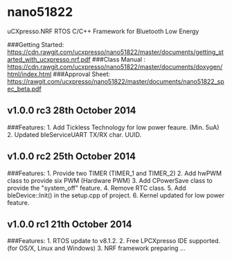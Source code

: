 nano51822
===============================
uCXpresso.NRF RTOS C/C++ Framework for Bluetooth Low Energy

###Getting Started: https://cdn.rawgit.com/ucxpresso/nano51822/master/documents/getting_started_with_ucxpresso.nrf.pdf
###Class Manual : https://cdn.rawgit.com/ucxpresso/nano51822/master/documents/doxygen/html/index.html
###Approval Sheet: https://rawgit.com/ucxpresso/nano51822/master/documents/nano51822_spec_beta.pdf

v1.0.0 rc3 28th October 2014
--------------------------------
###Features: 
	1. Add Tickless Technology for low power feaure. (Min. 5uA)
	2. Updated bleServiceUART TX/RX char. UUID.

v1.0.0 rc2 25th October 2014
--------------------------------
###Features: 
 	1. Provide two TIMER (TIMER_1 and TIMER_2)
 	2. Add hwPWM class to provide six PWM (Hardware PWM)
 	3. Add CPowerSave class to provide the "system_off" feature.
 	4. Remove RTC class.
 	5. Add bleDevice::Init() in the setup.cpp of project.
 	6. Kernel updated for low power feature.

v1.0.0 rc1 21th October 2014
--------------------------------
###Features: 
	1. RTOS update to v8.1.2.
	2. Free LPCXpresso IDE supported. (for OS/X, Linux and Windows)
	3. NRF framework preparing ...
